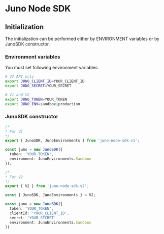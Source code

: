 # Juno Node SDK

## Initialization
The initialization can be performed either by ENVIRONMENT variables or by JunoSDK constructor.


### Environment variables
You must set following environment variables:

```bash
# V2 API only
export JUNO_CLIENT_ID=YOUR_CLIENT_ID
export JUNO_SECRET=YOUR_SECRET

# V1 and V2
export JUNO_TOKEN=YOUR_TOKEN
export JUNO_ENV=sandbox|production
```

### JunoSDK constructor

```typescript
/*
* For V1
*/
export { JunoSDK, JunoEnvironments } from 'juno-node-sdk-v1';

const juno = new JunoSDK({
  token: 'YOUR_TOKEN',
  environment: JunoEnvironments.Sandbox
});

/*
* For V2
*/
export { V2 } from 'juno-node-sdk-v2';

const { JunoSDK, JunoEnvironments } = V2;

const juno = new JunoSDK({
  token: 'YOUR_TOKEN',
  clientId: 'YOUR_CLIENT_ID',
  secret: 'YOUR_SECRET'
  environment: JunoEnvironments.Sandbox
})
```
